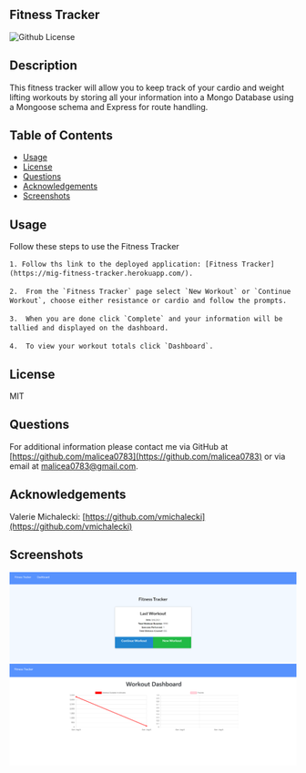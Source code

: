 ## Fitness Tracker

![Github License](https://img.shields.io/badge/License-MIT-yellow.svg)

## Description

This fitness tracker will allow you to keep track of your cardio and weight lifting workouts by storing all your information into a Mongo Database using a Mongoose schema and Express for route handling.

## Table of Contents

- [Usage](#Usage)
- [License](#License)
- [Questions](#Questions)
- [Acknowledgements](#Acknowledgements)
- [Screenshots](#Screenshots)

## Usage

Follow these steps to use the Fitness Tracker
    
    1. Follow ths link to the deployed application: [Fitness Tracker](https://mig-fitness-tracker.herokuapp.com/).

    2.  From the `Fitness Tracker` page select `New Workout` or `Continue Workout`, choose either resistance or cardio and follow the prompts.

    3.  When you are done click `Complete` and your information will be tallied and displayed on the dashboard.

    4.  To view your workout totals click `Dashboard`.

## License

MIT

## Questions

For additional information please contact me via GitHub at [https://github.com/malicea0783](https://github.com/malicea0783) or via email at [malicea0783@gmail.com](mailto:malicea0783@gamil.com?subject=[GitHub]%Employee%Tracker).

## Acknowledgements

Valerie Michalecki: [https://github.com/vmichalecki](https://github.com/vmichalecki)

## Screenshots

![Fitness Tracker](./public/images/fitness-tracker1.png)
![Fitness Tracker Dashboard](./public/images/fitness-tracker2.png)
